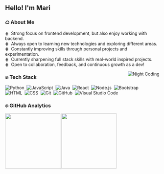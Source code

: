 <h2>Hello! I'm Mari</h2>

### ᜊ About Me

⋕ &nbsp;Strong focus on frontend development, but also enjoy working with backend.\
⋕ &nbsp;Always open to learning new technologies and exploring different areas.\
⋕ &nbsp;Constantly improving skills through personal projects and experimentation.\
⋕ &nbsp;Currently sharpening full stack skills with real-world inspired projects.\
⋕ &nbsp;Open to collaboration, feedback, and continuous growth as a dev!

<img alt="Night Coding" src="assets\Ngan Pham Kitten GIF - Ngan Pham Kitten Anime - Discover & Share GIFs.gif" align="right"/>

### ෧ Tech Stack

![Python](https://img.shields.io/badge/-Python-05122A?style=flat&logo=python)&nbsp;
![JavaScript](https://img.shields.io/badge/-JavaScript-05122A?style=flat&logo=javascript)&nbsp;
![Java](https://img.shields.io/badge/-Java-05122A?style=flat&logo=Java&logoColor=FFA518)&nbsp;
![React](https://img.shields.io/badge/-React-05122A?style=flat&logo=react)&nbsp;
![Node.js](https://img.shields.io/badge/-Node.js-05122A?style=flat&logo=node.js)&nbsp;
![Bootstrap](https://img.shields.io/badge/-Bootstrap-05122A?style=flat&logo=bootstrap&logoColor=563D7C)\
![HTML](https://img.shields.io/badge/-HTML-05122A?style=flat&logo=HTML5)&nbsp;
![CSS](https://img.shields.io/badge/-CSS-05122A?style=flat&logo=CSS3&logoColor=1572B6)&nbsp;
![Git](https://img.shields.io/badge/-Git-05122A?style=flat&logo=git)&nbsp;
![GitHub](https://img.shields.io/badge/-GitHub-05122A?style=flat&logo=github)&nbsp;
![Visual Studio Code](https://img.shields.io/badge/-Visual%20Studio%20Code-05122A?style=flat&logo=visual-studio-code&logoColor=007ACC)&nbsp;

### ෧ GitHub Analytics

<p align="let">
<a href="https://github.com/AVS1508">
  <img height="180em" src="https://github-readme-stats-eight-theta.vercel.app/api?username=Marichoii&show_icons=true&theme=algolia&include_all_commits=true&count_private=true"/>
  <img height="180em" src="https://github-readme-stats-eight-theta.vercel.app/api/top-langs/?username=Marichoii&layout=compact&langs_count=8&theme=algolia"/>
</a>
</p>
